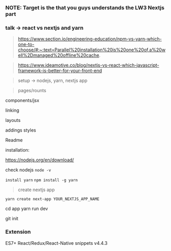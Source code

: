### NOTE: Target is the that you guys understands the LW3 Nextjs part 

### talk -> react vs nextjs and yarn

> https://www.section.io/engineering-education/npm-vs-yarn-which-one-to-choose/#:~:text=Parallel%20installation%20is%20one%20of,a%20well%2Dmanaged%20offline%20cache.

> https://www.ideamotive.co/blog/nextjs-vs-react-which-javascript-framework-is-better-for-your-front-end

> setup -> nodejs, yarn, nextjs app

> pages/rounts
 
components/jsx

linking

layouts 

addings styles 


Readme



installation: 

https://nodejs.org/en/download/

check nodejs
`node -v`

`install yarn`
`npm install -g yarn`

> create nextjs app

`yarn create next-app YOUR_NEXTJS_APP_NAME`

cd app
yarn run dev

git init


### Extension
ES7+ React/Redux/React-Native snippets
v4.4.3





